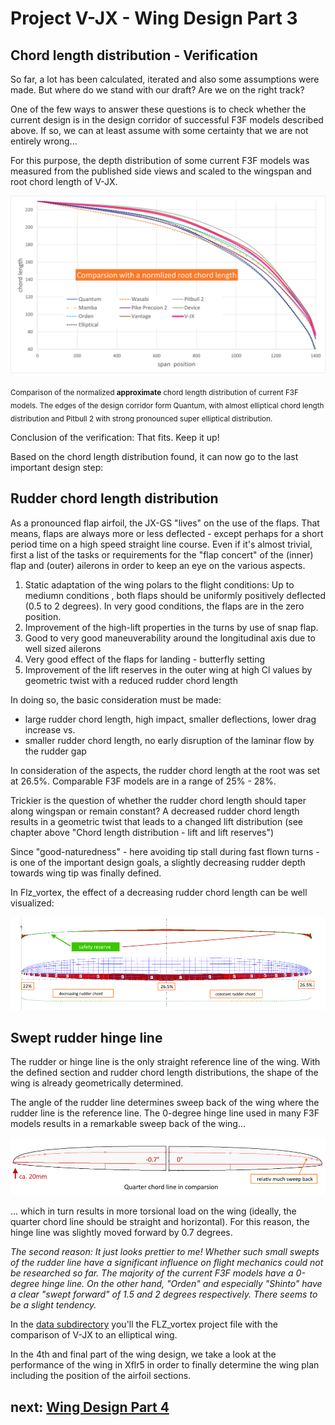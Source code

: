 # Project V-JX - Wing Design Part 3


## Chord length distribution - Verification 

So far, a lot has been calculated, iterated and also some assumptions were made. But where do we stand with our draft? Are we on the right track? 

One of the few ways to answer these questions is to check whether the current design is in the design corridor of successful F3F models described above. If so, we can at least assume with some certainty that we are not entirely wrong...

For this purpose, the depth distribution of some current F3F models was measured from the published side views and scaled to the wingspan and root chord length of V-JX. 

![Compasrion chord length](images/comparsion_chord_distribution.png)

<sub>Comparison of the normalized **approximate** chord length distribution of current F3F models. The edges of the design corridor form Quantum, with almost elliptical chord length distribution and Pitbull 2 with strong pronounced super elliptical distribution.</sub>


Conclusion of the verification: That fits. Keep it up!

Based on the chord length distribution found, it can now go to the last important design step: 

## Rudder chord length distribution

As a pronounced flap airfoil, the JX-GS "lives" on the use of the flaps. That means, flaps are always more or less deflected - except perhaps for a short period time on a high speed straight line course. Even if it's almost trivial, first a list of the tasks or requirements for the "flap concert" of the (inner) flap and (outer) ailerons in order to keep an eye on the various aspects.

1.	Static adaptation of the wing polars to the flight conditions: Up to mediumn conditions  , both flaps should be uniformly positively deflected (0.5 to 2 degrees). In very good conditions, the flaps are in the zero position.
2.	Improvement of the high-lift properties in the turns by use of snap flap. 
3.	Good to very good maneuverability around the longitudinal axis due to well sized ailerons
4.	Very good effect of the flaps for landing - butterfly setting
5.	Improvement of the lift reserves in the outer wing at high Cl values by geometric twist with a reduced rudder chord length 

In doing so, the basic consideration must be made:

-	large rudder chord length, high impact, smaller deflections, lower drag increase
vs.
-	smaller rudder chord length, no early disruption of the laminar flow by the rudder gap

In consideration of the aspects, the rudder chord length at the root was set at 26.5%. Comparable F3F models are in a range of 25% - 28%.

Trickier is the question of whether the rudder chord length should taper along wingspan or remain constant? A decreased rudder chord length results in a geometric twist that leads to a changed lift distribution (see chapter above "Chord length distribution - lift and lift reserves")

Since "good-naturedness" - here avoiding tip stall during fast flown turns - is one of the important design goals, a slightly decreasing rudder depth towards wing tip was finally defined. 

In Flz_vortex, the effect of a decreasing rudder chord length can be well visualized:

![Decreasing rudder chord length](images/ruder_chord_comparsion.png)

## Swept rudder hinge line

The rudder or hinge line is the only straight reference line of the wing. With the defined section and rudder chord length distributions, the shape of the wing is already geometrically determined. 

The angle of the rudder line determines sweep back of the wing where the rudder line is the reference line. The 0-degree hinge line used in many F3F models results in a remarkable sweep back of the wing...

![Sweep back in comparsion](images/sweep_back_in_comparsion.png)
 
... which in turn results in more torsional load on the wing (ideally, the quarter chord line should be straight and horizontal). For this reason, the hinge line was slightly moved forward by 0.7 degrees.  

*The second reason: It just looks prettier to me!
Whether such small swepts of the rudder line have a significant influence on flight mechanics could not be researched so far. The majority of the current F3F models have a 0-degree hinge line.  On the other hand, "Orden" and especially "Shinto" have a clear "swept forward" of 1.5 and 2 degrees respectively. There seems to be a slight tendency.* 

In the [data subdirectory](data) you'll the FLZ_vortex project file with the comparison of V-JX to an elliptical wing.

In the 4th and final part of the wing design, we take a look at the performance of the wing in Xflr5 in order to finally determine the wing plan including the position of the airfoil sections. 

## next: [Wing Design Part 4](wing_design_4.md)